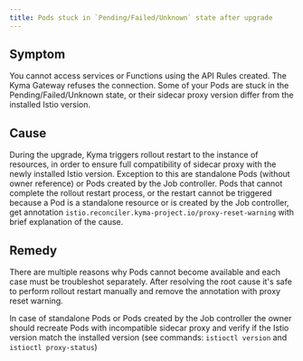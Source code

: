 ```yaml
---
title: Pods stuck in `Pending/Failed/Unknown` state after upgrade
---
```


## Symptom

You cannot access services or Functions using the API Rules created. The Kyma Gateway refuses the connection.
Some of your Pods are stuck in the Pending/Failed/Unknown state, or their sidecar proxy version differ from the installed Istio version.

## Cause

During the upgrade, Kyma triggers rollout restart to the instance of resources, in order to ensure full compatibility of sidecar proxy with the newly installed Istio version. Exception to this are standalone Pods (without owner reference) or Pods created by the Job controller. Pods that cannot complete the rollout restart process, or the restart cannot be triggered because a Pod is a standalone resource or is created by the Job controller, get annotation `istio.reconciler.kyma-project.io/proxy-reset-warning` with brief explanation of the cause.

## Remedy

There are multiple reasons why Pods cannot become available and each case must be troubleshot separately. After resolving the root cause it's safe to perform rollout restart manually and remove the annotation with proxy reset warning.

In case of standalone Pods or Pods created by the Job controller the owner should recreate Pods with incompatible sidecar proxy and verify if the Istio version match the installed version (see commands: `istioctl version` and `istioctl proxy-status`)

